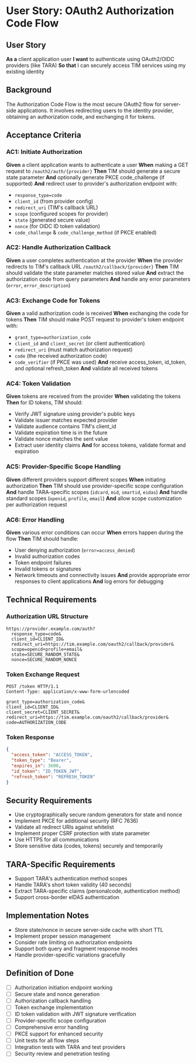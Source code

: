 # User Story: OAuth2 Authorization Code Flow

## User Story
**As a** client application user
**I want** to authenticate using OAuth2/OIDC providers (like TARA)
**So that** I can securely access TIM services using my existing identity

## Background
The Authorization Code Flow is the most secure OAuth2 flow for server-side applications. It involves redirecting users to the identity provider, obtaining an authorization code, and exchanging it for tokens.

## Acceptance Criteria

### AC1: Initiate Authorization
**Given** a client application wants to authenticate a user
**When** making a GET request to `/oauth2/auth/{provider}`
**Then** TIM should generate a secure state parameter
**And** optionally generate PKCE code_challenge (if supported)
**And** redirect user to provider's authorization endpoint with:
- `response_type=code`
- `client_id` (from provider config)
- `redirect_uri` (TIM's callback URL)
- `scope` (configured scopes for provider)
- `state` (generated secure value)
- `nonce` (for OIDC ID token validation)
- `code_challenge` & `code_challenge_method` (if PKCE enabled)

### AC2: Handle Authorization Callback
**Given** a user completes authentication at the provider
**When** the provider redirects to TIM's callback URL `/oauth2/callback/{provider}`
**Then** TIM should validate the state parameter matches stored value
**And** extract the authorization code from query parameters
**And** handle any error parameters (`error`, `error_description`)

### AC3: Exchange Code for Tokens
**Given** a valid authorization code is received
**When** exchanging the code for tokens
**Then** TIM should make POST request to provider's token endpoint with:
- `grant_type=authorization_code`
- `client_id` and `client_secret` (or client authentication)
- `redirect_uri` (must match authorization request)
- `code` (the received authorization code)
- `code_verifier` (if PKCE was used)
**And** receive access_token, id_token, and optional refresh_token
**And** validate all received tokens

### AC4: Token Validation
**Given** tokens are received from the provider
**When** validating the tokens
**Then** for ID tokens, TIM should:
- Verify JWT signature using provider's public keys
- Validate issuer matches expected provider
- Validate audience contains TIM's client_id
- Validate expiration time is in the future
- Validate nonce matches the sent value
- Extract user identity claims
**And** for access tokens, validate format and expiration

### AC5: Provider-Specific Scope Handling
**Given** different providers support different scopes
**When** initiating authorization
**Then** TIM should use provider-specific scope configuration
**And** handle TARA-specific scopes (`idcard`, `mid`, `smartid`, `eidas`)
**And** handle standard scopes (`openid`, `profile`, `email`)
**And** allow scope customization per authorization request

### AC6: Error Handling
**Given** various error conditions can occur
**When** errors happen during the flow
**Then** TIM should handle:
- User denying authorization (`error=access_denied`)
- Invalid authorization codes
- Token endpoint failures
- Invalid tokens or signatures
- Network timeouts and connectivity issues
**And** provide appropriate error responses to client applications
**And** log errors for debugging

## Technical Requirements

### Authorization URL Structure
```
https://provider.example.com/auth?
  response_type=code&
  client_id=CLIENT_ID&
  redirect_uri=https://tim.example.com/oauth2/callback/provider&
  scope=openid+profile+email&
  state=SECURE_RANDOM_STATE&
  nonce=SECURE_RANDOM_NONCE
```

### Token Exchange Request
```http
POST /token HTTP/1.1
Content-Type: application/x-www-form-urlencoded

grant_type=authorization_code&
client_id=CLIENT_ID&
client_secret=CLIENT_SECRET&
redirect_uri=https://tim.example.com/oauth2/callback/provider&
code=AUTHORIZATION_CODE
```

### Token Response
```json
{
  "access_token": "ACCESS_TOKEN",
  "token_type": "Bearer",
  "expires_in": 3600,
  "id_token": "ID_TOKEN_JWT",
  "refresh_token": "REFRESH_TOKEN"
}
```

## Security Requirements
- Use cryptographically secure random generators for state and nonce
- Implement PKCE for additional security (RFC 7636)
- Validate all redirect URIs against whitelist
- Implement proper CSRF protection with state parameter
- Use HTTPS for all communications
- Store sensitive data (codes, tokens) securely and temporarily

## TARA-Specific Requirements
- Support TARA's authentication method scopes
- Handle TARA's short token validity (40 seconds)
- Extract TARA-specific claims (personalcode, authentication method)
- Support cross-border eIDAS authentication

## Implementation Notes
- Store state/nonce in secure server-side cache with short TTL
- Implement proper session management
- Consider rate limiting on authorization endpoints
- Support both query and fragment response modes
- Handle provider-specific variations gracefully

## Definition of Done
- [ ] Authorization initiation endpoint working
- [ ] Secure state and nonce generation
- [ ] Authorization callback handling
- [ ] Token exchange implementation
- [ ] ID token validation with JWT signature verification
- [ ] Provider-specific scope configuration
- [ ] Comprehensive error handling
- [ ] PKCE support for enhanced security
- [ ] Unit tests for all flow steps
- [ ] Integration tests with TARA and test providers
- [ ] Security review and penetration testing